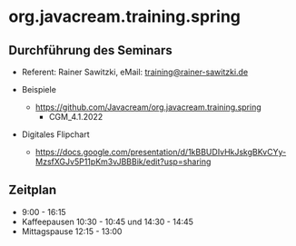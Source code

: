 # org.javacream.training.spring

## Durchführung des Seminars

* Referent: Rainer Sawitzki, eMail: training@rainer-sawitzki.de

* Beispiele

  * https://github.com/Javacream/org.javacream.training.spring
    *  CGM_4.1.2022
* Digitales Flipchart

  * https://docs.google.com/presentation/d/1kBBUDIvHkJskgBKvCYy-MzsfXGJv5P11pKm3vJBBBik/edit?usp=sharing

## Zeitplan

* 9:00 - 16:15
* Kaffeepausen 10:30 - 10:45 und 14:30 - 14:45
* Mittagspause 12:15 - 13:00

